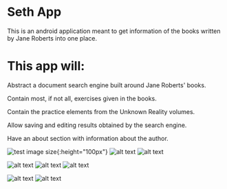 # Seth App

This is an android application meant to get information of the books written by Jane Roberts
into one place.

# This app will:

Abstract a document search engine built around Jane Roberts' books.

Contain most, if not all, exercises given in the books.

Contain the practice elements from the Unknown Reality volumes.

Allow saving and editing results obtained by the search engine.

Have an about section with information about the author.


![test image size](/screenshots/search.png){:height="100px"} ![alt text](https://github.com/creative-gestalt/seth/blob/master/screenshots/drawer.png) ![alt text](https://github.com/creative-gestalt/seth/blob/master/screenshots/exercises.png)

![alt text](https://github.com/creative-gestalt/seth/blob/master/screenshots/directions.png) ![alt text](https://github.com/creative-gestalt/seth/blob/master/screenshots/practice.png) ![alt text](https://github.com/creative-gestalt/seth/blob/master/screenshots/saved_gray.jpg)

![alt text](https://github.com/creative-gestalt/seth/blob/master/screenshots/saved_teal.png) ![alt text](https://github.com/creative-gestalt/seth/blob/master/screenshots/directions_red.png)
